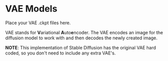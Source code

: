 # VAE Models

Place your VAE .ckpt files here.

VAE stands for **V**ariational **A**uto**e**ncoder. The VAE encodes an image for the diffusion model to work with and then decodes the newly created image.

**NOTE**: This implementation of Stable Diffusion has the original VAE hard coded, so you don't need to include any extra VAE's.
